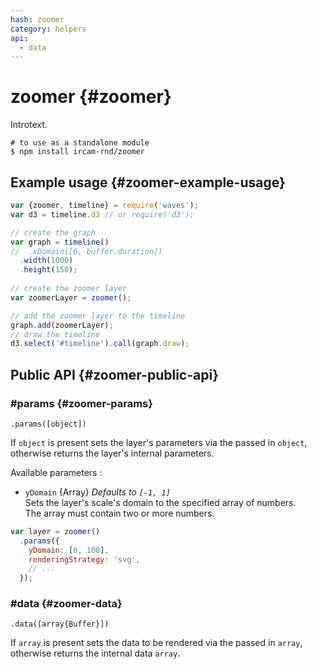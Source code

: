 ```yaml
---
hash: zoomer
category: helpers
api:
  - data
---
```


# zoomer {#zoomer}

Introtext.

~~~
# to use as a standalone module
$ npm install ircam-rnd/zoomer
~~~

## Example usage {#zoomer-example-usage}

~~~javascript
var {zoomer, timeline} = require('waves');
var d3 = timeline.d3 // or require('d3');

// create the graph
var graph = timeline()
//  .xDomain([0, buffer.duration])
  .width(1000)
  .height(150);
  
// create the zoomer layer
var zoomerLayer = zoomer();

// add the zoomer layer to the timeline
graph.add(zoomerLayer);
// draw the timeline
d3.select('#timeline').call(graph.draw);
~~~


## Public API {#zoomer-public-api}


### #params {#zoomer-params}

`.params([object])`

If `object` is present sets the layer's parameters via the passed in `object`, otherwise returns the layer's internal parameters.  

Available parameters :

* `yDomain` {Array} _Defaults to `[-1, 1]`_  
  Sets the layer's scale's domain to the specified array of numbers.  
  The array must contain two or more numbers.  

~~~javascript
var layer = zoomer()
  .params({
    yDomain: [0, 100],
    renderingStrategy: 'svg',
    // ...
  });
~~~ 


### #data {#zoomer-data}

`.data([array{Buffer}])`

If `array` is present sets the data to be rendered via the passed in `array`, otherwise returns the internal data `array`.
